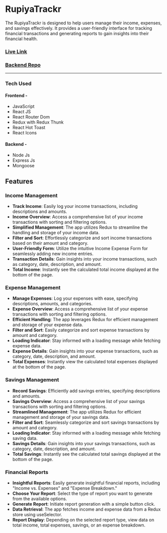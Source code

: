 # RupiyaTrackr
The RupiyaTrackr is designed to help users manage their income, expenses, and savings effectively. It provides a user-friendly interface for tracking financial transactions and generating reports to gain insights into their financial health.
### [Live Link](https://rupiyatrackr.netlify.app/)
### [Backend Repo](https://github.com/prthmh/rupiya_tracker_backend)
---
### Tech Used
#### Frontend - 
- JavaScript
- React JS
- React Router Dom
- Redux with Redux Thunk
- React Hot Toast
- React Icons
#### Backend - 
- Node Js
- Express Js
- Mongoose
## Features

### Income Management

- **Track Income**: Easily log your income transactions, including descriptions and amounts.
- **Income Overview**: Access a comprehensive list of your income transactions with sorting and filtering options.
- **Simplified Management**: The app utilizes Redux to streamline the handling and storage of your income data.
- **Filter and Sort**: Effortlessly categorize and sort income transactions based on their amount and category.
- **User-Friendly Form**: Utilize the intuitive Income Expense Form for seamlessly adding new income entries.
- **Transaction Details**: Gain insights into your income transactions, such as category, date, description, and amount.
- **Total Income**: Instantly see the calculated total income displayed at the bottom of the page.

### Expense Management

- **Manage Expenses**: Log your expenses with ease, specifying descriptions, amounts, and categories.
- **Expense Overview**: Access a comprehensive list of your expense transactions with sorting and filtering options.
- **Efficient Handling**: The app leverages Redux for efficient management and storage of your expense data.
- **Filter and Sort**: Easily categorize and sort expense transactions by amount and category.
- **Loading Indicator**: Stay informed with a loading message while fetching expense data.
- **Expense Details**: Gain insights into your expense transactions, such as category, date, description, and amount.
- **Total Expenses**: Instantly view the calculated total expenses displayed at the bottom of the page.

### Savings Management

- **Record Savings**: Efficiently add savings entries, specifying descriptions and amounts.
- **Savings Overview**: Access a comprehensive list of your savings transactions with sorting and filtering options.
- **Streamlined Management**: The app utilizes Redux for efficient management and storage of your savings data.
- **Filter and Sort**: Seamlessly categorize and sort savings transactions by amount and category.
- **Loading Indicator**: Stay informed with a loading message while fetching saving data.
- **Savings Details**: Gain insights into your savings transactions, such as category, date, description, and amount.
- **Total Savings**: Instantly see the calculated total savings displayed at the bottom of the page.

### Financial Reports

- **Insightful Reports**: Easily generate insightful financial reports, including "Income vs. Expenses" and "Expense Breakdown."
- **Choose Your Report**: Select the type of report you want to generate from the available options.
- **Generate Report**: Initiate report generation with a simple button click.
- **Data Retrieval**: The app fetches income and expense data from a Redux store using useSelector.
- **Report Display**: Depending on the selected report type, view data on total income, total expenses, savings, or an expense breakdown.
